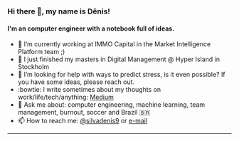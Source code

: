 ### Hi there 👋, my name is Dênis!

#### I'm an computer engineer with a notebook full of ideas.

- 🔭 I’m currently working at IMMO Capital in the Market Intelligence Platform team ;)
- 🌱 I just finished my masters in Digital Management @ Hyper Island in Stockholm
- 🤔 I’m looking for help with ways to predict stress, is it even possible? If you have some ideas, please reach out.
- :bowtie: I write sometimes about my thoughts on work/life/tech/anything: [Medium](https://medium.com/@denisaraujodasilva)
- 💬 Ask me about: computer engineering, machine learning, team management, burnout, soccer and Brazil 🇧🇷
- 📫 How to reach me: [@silvadenis9](https://twitter.com/silvadenis9) or [e-mail](mailto:silvadenisaraujo@gmail.com?subject=[GitHub]%20Saw%20your%20profile)

---
